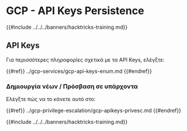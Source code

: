 # GCP - API Keys Persistence

{{#include ../../../banners/hacktricks-training.md}}

## API Keys

Για περισσότερες πληροφορίες σχετικά με τα API Keys, ελέγξτε:

{{#ref}}
../gcp-services/gcp-api-keys-enum.md
{{#endref}}

### Δημιουργία νέων / Πρόσβαση σε υπάρχοντα

Ελέγξτε πώς να το κάνετε αυτό στο:

{{#ref}}
../gcp-privilege-escalation/gcp-apikeys-privesc.md
{{#endref}}

{{#include ../../../banners/hacktricks-training.md}}
